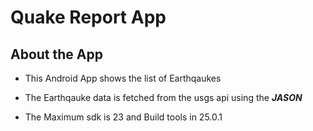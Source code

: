 # Quake Report App
## About the App
* This Android App shows the list of Earthqaukes

* The Earthqauke data is fetched from the usgs api using the **_JASON_**

* The Maximum sdk is 23 and Build tools in 25.0.1

